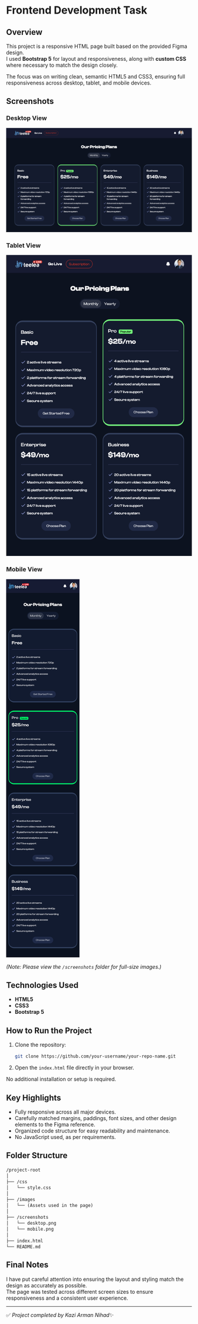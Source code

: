 # Frontend Development Task

## Overview

This project is a responsive HTML page built based on the provided Figma design.  
I used **Bootstrap 5** for layout and responsiveness, along with **custom CSS** where necessary to match the design closely.

The focus was on writing clean, semantic HTML5 and CSS3, ensuring full responsiveness across desktop, tablet, and mobile devices.

## Screenshots

### Desktop View
![Desktop Screenshot](screenshots/desktop.png)

### Tablet View
![Tablet Screenshot](screenshots/tablet.png)

### Mobile View
![Mobile Screenshot](screenshots/mobile.png)

*(Note: Please view the `/screenshots` folder for full-size images.)*

## Technologies Used

- **HTML5**
- **CSS3**
- **Bootstrap 5**

## How to Run the Project

1. Clone the repository:
   ```bash
   git clone https://github.com/your-username/your-repo-name.git
   ```
2. Open the `index.html` file directly in your browser.

No additional installation or setup is required.

## Key Highlights

- Fully responsive across all major devices.
- Carefully matched margins, paddings, font sizes, and other design elements to the Figma reference.
- Organized code structure for easy readability and maintenance.
- No JavaScript used, as per requirements.

## Folder Structure

```
/project-root
│
├── /css
│   └── style.css
│
├── /images
│   └── (Assets used in the page)
│
├── /screenshots
│   └── desktop.png
│   └── mobile.png
│
├── index.html
└── README.md
```

## Final Notes

I have put careful attention into ensuring the layout and styling match the design as accurately as possible.  
The page was tested across different screen sizes to ensure responsiveness and a consistent user experience.

---

✅ *Project completed by Kazi Arman Nihad*✨